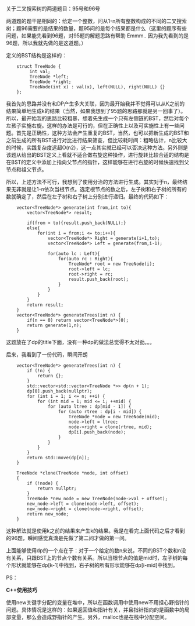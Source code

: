关于二叉搜索树的两道题目：95号和96号

两道题的题干是相同的：给定一个整数，问从1-n所有整数构成的不同的二叉搜索树；题96需要的是结果的数量，题95问的是每个结果都是什么（这里的题序有些问题，如果能先看到96题，对95题的解题思路有帮助 Emmm.. 因为我先看到的是96题，所以我就先做的是这道题。）

定义的BST结构是这样的：
```
	struct TreeNode {
	     int val;
	     TreeNode *left;
	     TreeNode *right;
	     TreeNode(int x) : val(x), left(NULL), right(NULL) {}
	};
```
我首先的思路并没有和DP产生多大关联，因为最开始我并不觉得可以从K之前的结果简单地生成k的结果（当然，如果我想到了95题的思路那就是另一回事了）。所以，最开始我的思路比较粗暴，想着先生成一个只有左侧链的BST，然后对每个左孩子实施右旋。这样的办法是可行的，但在正确性上以及可实施性上有一些问题。首先是正确性，这种方法会产生重复的BST，当然，也可以把新生成的BST和之前生成的所有BST进行对比进行结果筛查，但比较耗时间：粗略估计，n比较大的时候，实践复杂度远超O(n2)，这一点其实就已经可以否决这种方法。另外则是该题从给出的BST定义上看就不适合做右旋这种操作，进行旋转比较合适的结构是在BST的定义中添加上指向父节点的指针，这样能够在进行右旋的时候快速找到父节点和祖父节点。

所以，上述方法不可行，我想到了使用分治的方法进行生成。其实对于n，最终结果无非就是让1-n依次当根节点。选定根节点的数之后，左子树和右子树的所有的数就确定了，然后在左子树和右子树上分别进行递归。最终的代码如下：
```
	vector<TreeNode*> generate(int from,int to){
	    vector<TreeNode*> result;

	    if(from > to){result.push_back(NULL);}
	    else{
	        for(int i = from;i <= to;i++){
	            vector<TreeNode*> Right = generate(i+1,to);
	            vector<TreeNode*> Left = generate(from,i-1);

	            for(auto lc : Left){
	                for(auto rc : Right){
	                    TreeNode* root = new TreeNode(i);
	                    root->left = lc;
	                    root->right = rc;
	                    result.push_back(root);
	                }
	            }
	        }	
	    }
	    return result;
	}
	vector<TreeNode*> generateTrees(int n) {
	    if(n == 0) return vector<TreeNode*>(0);
	    return generate(1,n);
	}
```

这题放在了dp的title下面，没有一种dp的做法总觉得不太对劲。。。

后来，我看到了一份代码，瞬间开朗
```
	vector<TreeNode*> generateTrees(int n) {
        if (!n) {
            return {};
        }
        std::vector<std::vector<TreeNode *>> dp(n + 1);
        dp[0].push_back(nullptr);
        for (int i = 1; i <= n; ++i) {
            for (int mid = 1; mid <= i; ++mid) {
                for (auto ltree : dp[mid - 1]) {
                    for (auto rtree : dp[i - mid]) {
                        TreeNode *node = new TreeNode(mid);
                        node->left = ltree;
                        node->right = clone(rtree, mid);
                        dp[i].push_back(node);
                    }
                }
            }
        }
        return std::move(dp[n]);
    }
    
    TreeNode *clone(TreeNode *node, int offset)
    {
        if (!node) {
            return nullptr;
        }
        TreeNode *new_node = new TreeNode(node->val + offset);
        new_node->left = clone(node->left, offset);
        new_node->right = clone(node->right, offset);
        return new_node;
    }
```
这种解法就是使用k之前的结果来产生k的结果。我是在看完上面代码之后才看到的96题，瞬间感觉真滴是先做了第二问才做的第一问。

上面能够使用dp的一个点在于：对于一个给定的数n来说，不同的BST个数和n没有关系，只跟BST上的节点个数有关系。所以当根节点的值是mid时，左子树的每个形状就能够在dp[k-1]中找到，右子树的所有形状能够在dp[i-mid]中找到。


PS：

**C++使用技巧**

使用new关键字分配的变量在堆中，所以在函数调用中使用new不用担心野指针的问题。具体情况是这样的：如果返回值和指针有关，并且指针指向的是函数中的局部变量，那么会造成野指针的产生。另外，malloc也是在栈中分配空间。